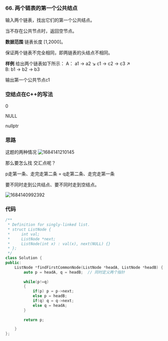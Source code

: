 ### 66. 两个链表的第一个公共结点
输入两个链表，找出它们的第一个公共结点。

当不存在公共节点时，返回空节点。

**数据范围**
链表长度 [1,2000]。

保证两个链表不完全相同，即两链表的头结点不相同。

**样例** 
给出两个链表如下所示：
A：        a1 → a2
                   ↘
                     c1 → c2 → c3
                   ↗            
B:     b1 → b2 → b3

输出第一个公共节点c1

### 空结点在C++的写法
0

NULL

nullptr

### 思路
这题的两种情况
![1684141210145](https://github.com/ChaosuiPeng/Note_AcWing/assets/39878006/43fad9f8-d1bf-4c54-80f1-22743124fee5)

那么要怎么找 交汇点呢？

p走第一条、走完走第二条 = q走第二条、走完走第一条

要不同时走到公共结点、要不同时走到空结点。

![1684140992392](https://github.com/ChaosuiPeng/Note_AcWing/assets/39878006/b336a617-fb49-4bc5-8a2c-2759d2f0f73b)

### 代码
```c++
/**
 * Definition for singly-linked list.
 * struct ListNode {
 *     int val;
 *     ListNode *next;
 *     ListNode(int x) : val(x), next(NULL) {}
 * };
 */
class Solution {
public:
    ListNode *findFirstCommonNode(ListNode *headA, ListNode *headB) {
        auto p = headA, q = headB;  // 同时定义两个指针
        
        while(p!=q)
        {
            if(p) p = p->next;
            else p = headB;
            if(q) q = q->next;
            else q = headA;
        }
        
        return p;

    }
};
```
